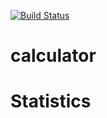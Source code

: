 [![Build Status](https://travis-ci.com/njitsuarez/calculator.svg?branch=master)](https://travis-ci.com/njitsuarez/calculator)
# calculator

# Statistics
